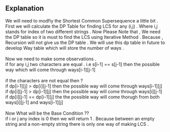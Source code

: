 ## Explanation

We will need to modfiy the Shortest Common Supersequence a little bit . <br>
First we will calculate the DP Table for finding LCS for any (i,j) . Where i,j stands for index of two different strings . Now Please Note that , We need the DP table so it is must to find the LCS using Iterative Method . Because , Recursion will not give us the DP table . We will use this dp table in future to develop Way table which will store the number of ways . <br><br>
Now we need to make some observations . <br>
if for any i,j two characters are equal . i.e s[i-1] == s[j-1] then the possible way which will come through ways[i-1][j-1] <br><br>
if the characters are not equal then ?<br>
if dp[i-1][j] > dp[i][j-1] then the possible way will come through ways[i-1][j] <br>
if dp[i][j-1] > dp[i-1][j] then the possible way will come through ways[i][j-1] <br>
if dp[i][j-1] == dp[i-1][j] the the possible way will come thorugh from both ways[i][j-1] and ways[i-1][j] <br><br>
Now What will be the Base Condition ?? <br>
if i or j any index is 0 then we will return 1 . Because between an empty string and a non-empty string there is only one way of making LCS . <br><br>